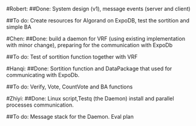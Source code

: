 #Robert:
##Done:
  System design (v1), message events (server and client)

##To do:
  Create resources for Algorand on ExpoDB, test the sortition and simple BA

#Chen:
##Done:
  build a daemon for VRF (using existing implementation with minor change), preparing for the communication with ExpoDb

##To do:
  Test of sortition function together with VRF

#Hanqi:
##Done:
  Sortition function and DataPackage that used for communicating with ExpoDb.

##To do:
  Verify, Vote, CountVote and BA functions

#Zhiyi:
##Done:
  Linux script,Testq (the Daemon) install and parallel processes communication.

##To do:
	Message stack for the Daemon.
  Eval plan
